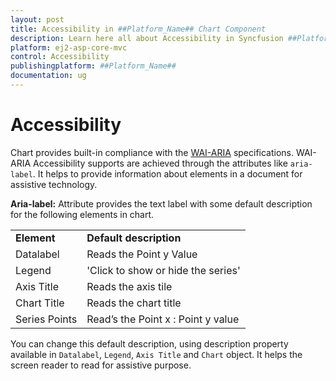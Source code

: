 ```yaml
---
layout: post
title: Accessibility in ##Platform_Name## Chart Component
description: Learn here all about Accessibility in Syncfusion ##Platform_Name## Chart component of Syncfusion Essential JS 2 and more.
platform: ej2-asp-core-mvc
control: Accessibility
publishingplatform: ##Platform_Name##
documentation: ug
---
```



# Accessibility

Chart provides built-in compliance with the [WAI-ARIA](http://www.w3.org/WAI/PF/aria-practices/) specifications. WAI-ARIA Accessibility supports are achieved through the attributes like `aria-label`. It helps to provide information about elements in a document for assistive technology.

**Aria-label:** Attribute provides the text label with some default description for the following elements in chart.

<!-- markdownlint-disable MD033 -->
<table>
<tr>
<td><b>Element</b></td>
<td><b>Default description</b></td>
</tr>
<tr>
<td>Datalabel</td>
<td>Reads the Point y Value</td>
</tr>
<tr>
<td>Legend</td>
<td>'Click to show or hide the series'</td>
</tr>
<tr>
<td>Axis Title</td>
<td>Reads the axis tile</td>
</tr>
<tr>
<td>Chart Title</td>
<td>Reads the chart title</td>
</tr>
<tr>
<td>Series Points</td>
<td>Read’s the Point x :  Point y value</td>
</tr>
</table>

You can change this default description, using description property available in `Datalabel`, `Legend`, `Axis Title` and `Chart` object. It helps the screen reader to read for assistive purpose.
